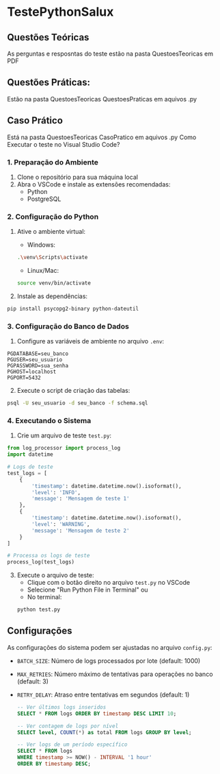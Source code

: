 # TestePythonSalux

## Questões Teóricas
As perguntas e resposntas do teste estão na pasta QuestoesTeoricas em PDF

## Questões Práticas:
Estão na pasta QuestoesTeoricas QuestoesPraticas em aquivos .py

## Caso Prático
Está na pasta QuestoesTeoricas CasoPratico em aquivos .py
Como Executar o teste no Visual Studio Code?

### 1. Preparação do Ambiente

1. Clone o repositório para sua máquina local
2. Abra o VSCode e instale as extensões recomendadas:
   - Python
   - PostgreSQL

### 2. Configuração do Python

1. Ative o ambiente virtual:
   - Windows:
   ```bash
   .\venv\Scripts\activate
   ```
   - Linux/Mac:
   ```bash
   source venv/bin/activate
   ```

2. Instale as dependências:
```bash
pip install psycopg2-binary python-dateutil
```
### 3. Configuração do Banco de Dados

1. Configure as variáveis de ambiente no arquivo `.env`:
```env
PGDATABASE=seu_banco
PGUSER=seu_usuario
PGPASSWORD=sua_senha
PGHOST=localhost
PGPORT=5432
```

2. Execute o script de criação das tabelas:
```bash
psql -U seu_usuario -d seu_banco -f schema.sql
```

### 4. Executando o Sistema

1. Crie um arquivo de teste `test.py`:

```python
from log_processor import process_log
import datetime

# Logs de teste
test_logs = [
    {
        'timestamp': datetime.datetime.now().isoformat(),
        'level': 'INFO',
        'message': 'Mensagem de teste 1'
    },
    {
        'timestamp': datetime.datetime.now().isoformat(),
        'level': 'WARNING',
        'message': 'Mensagem de teste 2'
    }
]

# Processa os logs de teste
process_log(test_logs)
```

3. Execute o arquivo de teste:
   - Clique com o botão direito no arquivo `test.py` no VSCode
   - Selecione "Run Python File in Terminal"
   ou
   - No terminal:
   ```bash
   python test.py
   ```

## Configurações

As configurações do sistema podem ser ajustadas no arquivo `config.py`:

- `BATCH_SIZE`: Número de logs processados por lote (default: 1000)
- `MAX_RETRIES`: Número máximo de tentativas para operações no banco (default: 3)
- `RETRY_DELAY`: Atraso entre tentativas em segundos (default: 1)

   ```sql
   -- Ver últimos logs inseridos
   SELECT * FROM logs ORDER BY timestamp DESC LIMIT 10;

   -- Ver contagem de logs por nível
   SELECT level, COUNT(*) as total FROM logs GROUP BY level;

   -- Ver logs de um período específico
   SELECT * FROM logs 
   WHERE timestamp >= NOW() - INTERVAL '1 hour'
   ORDER BY timestamp DESC;